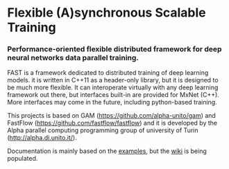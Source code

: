 # Flexible (A)synchronous Scalable Training

### Performance-oriented flexible distributed framework for deep neural networks data parallel training.

FAST is a framework dedicated to distributed training of deep learning models. it is written in C++11 as a header-only library, but it is designed to be much more flexible.
It can interoperate virtually with any deep learning framework out there, but interfaces built-in are provided for MxNet (C++). More interfaces may come in the future, including python-based training.

This projects is based on GAM (https://github.com/alpha-unito/gam) and FastFlow (https://github.com/fastflow/fastflow) and it is developed by the Alpha parallel computing programming group of university of Turin (http://alpha.di.unito.it/).

Documentation is mainly based on the [examples](./examples), but the [wiki](https://github.com/paoloviviani/FAST/wiki) is being populated.
